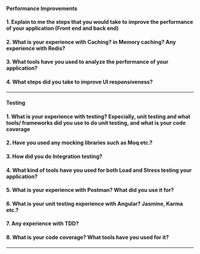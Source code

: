 
#### Performance Improvements
#### 1. Explain to me the steps that you would take to improve the performance of your application (Front end and back end)
#### 2. What is your experience with Caching? in Memory caching? Any experience with Redis?
#### 3. What tools have you used to analyze the performance of your application?
#### 4. What steps did you take to improve UI responsiveness?
<hr>

#### Testing

#### 1. What is your experience with testing? Especially, unit testing and what tools/ frameworks did you use to do unit testing, and what is your code coverage
#### 2. Have you used any mocking libraries such as Moq etc.?
#### 3. How did you do Integration testing?
#### 4. What kind of tools have you used for both Load and Stress testing your application?
#### 5. What is your experience with Postman? What did you use it for?
#### 6. What is your unit testing experience with Angular? Jasmine, Karma etc.?
#### 7. Any experience with TDD?
#### 8. What is your code coverage? What tools have you used for it?
<hr>
